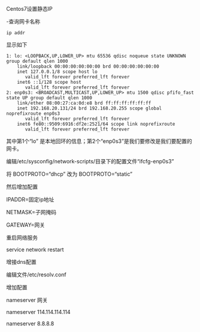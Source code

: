Centos7设置静态IP

-查询网卡名称

```shell
ip addr
```

显示如下

```shell
1: lo: <LOOPBACK,UP,LOWER_UP> mtu 65536 qdisc noqueue state UNKNOWN group default qlen 1000
    link/loopback 00:00:00:00:00:00 brd 00:00:00:00:00:00
    inet 127.0.0.1/8 scope host lo
       valid_lft forever preferred_lft forever
    inet6 ::1/128 scope host 
       valid_lft forever preferred_lft forever
2: enp0s3: <BROADCAST,MULTICAST,UP,LOWER_UP> mtu 1500 qdisc pfifo_fast state UP group default qlen 1000
    link/ether 08:00:27:ca:0d:e8 brd ff:ff:ff:ff:ff:ff
    inet 192.168.20.131/24 brd 192.168.20.255 scope global noprefixroute enp0s3
       valid_lft forever preferred_lft forever
    inet6 fe80::9509:6916:df2e:2521/64 scope link noprefixroute 
       valid_lft forever preferred_lft forever

```

其中第1个“lo” 是本地回环的信息；第2个“enp0s3”是我们要修改是我们要配置的网卡。

编辑/etc/sysconfig/network-scripts/目录下的配置文件“ifcfg-enp0s3”

将 BOOTPROTO=“dhcp” 改为 BOOTPROTO=“static”

然后增加配置

IPADDR=固定ip地址 

NETMASK=子网掩码

GATEWAY=网关



重启网络服务

service network restart

增接dns配置

编辑文件/etc/resolv.conf

增加配置

nameserver 网关

nameserver 114.114.114.114

nameserver 8.8.8.8

